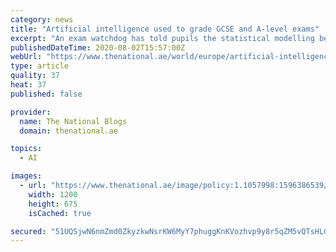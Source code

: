 ```yaml
---
category: news
title: "Artificial intelligence used to grade GCSE and A-level exams"
excerpt: "An exam watchdog has told pupils the statistical modelling being used to standardise their A-level and GCSE results is for their own good. The new algorithm was created because of concern that relying solely on grades predicted by teachers could lead to inflated and unreliable results."
publishedDateTime: 2020-08-02T15:57:00Z
webUrl: "https://www.thenational.ae/world/europe/artificial-intelligence-used-to-grade-gcse-and-a-level-exams-1.1057999"
type: article
quality: 37
heat: 37
published: false

provider:
  name: The National Blogs
  domain: thenational.ae

topics:
  - AI

images:
  - url: "https://www.thenational.ae/image/policy:1.1057998:1596386539/image.jpg?f=16x9&q=0.6&w=1200&$p$f$q$w=70c86c9"
    width: 1200
    height: 675
    isCached: true

secured: "51UQSjwN6nmZmd0ZkyzkwNsrKW6MyY7phuggKnKVozhvp9y8r5qZM5vQTsHLGvqg1J1CJAMhfUI/B1KXISDFiBfpOR5GlPIFAmJi3BkLHH5PDHgekkrABP69RZFuAYdEwErim6TPwplJ9swu2/sZynDm/PAzRO0C7H3xr3jDl/wBDLZg5goKKAqmA2n3Fekv3izlU2ia5n9Ajl9EOO46eu5EnWiVVNR1v+f3D2MU2ybwYhDX0YhU0ibOP0zKetB3WT2ZxWa3ULZnA3vL0jppRbu+kpLPRBbu6KB75ZR2F0ALYwSyImfG0aB9121Dsp1hqxMShPuhq/70Vwph3n1Q8g==;PkPu7yIwFaMOMu6gn5FGow=="
---
```


